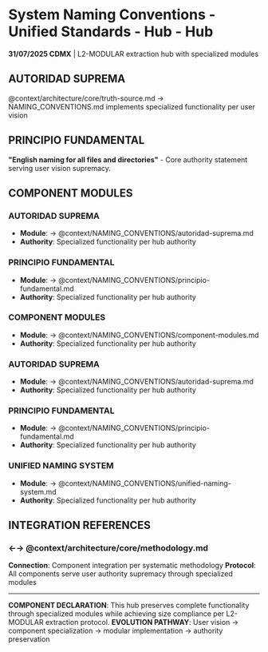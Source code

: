 # System Naming Conventions - Unified Standards - Hub - Hub

**31/07/2025 CDMX** | L2-MODULAR extraction hub with specialized modules

## AUTORIDAD SUPREMA
@context/architecture/core/truth-source.md → NAMING_CONVENTIONS.md implements specialized functionality per user vision

## PRINCIPIO FUNDAMENTAL
**"English naming for all files and directories"** - Core authority statement serving user vision supremacy.

## COMPONENT MODULES

### **AUTORIDAD SUPREMA**
- **Module**: → @context/NAMING_CONVENTIONS/autoridad-suprema.md
- **Authority**: Specialized functionality per hub authority

### **PRINCIPIO FUNDAMENTAL**
- **Module**: → @context/NAMING_CONVENTIONS/principio-fundamental.md
- **Authority**: Specialized functionality per hub authority

### **COMPONENT MODULES**
- **Module**: → @context/NAMING_CONVENTIONS/component-modules.md
- **Authority**: Specialized functionality per hub authority

### ****AUTORIDAD SUPREMA****
- **Module**: → @context/NAMING_CONVENTIONS/autoridad-suprema.md
- **Authority**: Specialized functionality per hub authority

### ****PRINCIPIO FUNDAMENTAL****
- **Module**: → @context/NAMING_CONVENTIONS/principio-fundamental.md
- **Authority**: Specialized functionality per hub authority

### ****UNIFIED NAMING SYSTEM****
- **Module**: → @context/NAMING_CONVENTIONS/unified-naming-system.md
- **Authority**: Specialized functionality per hub authority

## INTEGRATION REFERENCES

### ←→ @context/architecture/core/methodology.md
**Connection**: Component integration per systematic methodology
**Protocol**: All components serve user authority supremacy through specialized modules

---

**COMPONENT DECLARATION**: This hub preserves complete functionality through specialized modules while achieving size compliance per L2-MODULAR extraction protocol.
**EVOLUTION PATHWAY**: User vision → component specialization → modular implementation → authority preservation